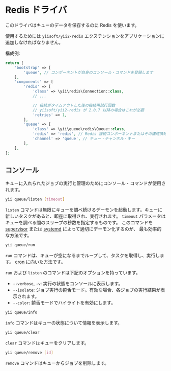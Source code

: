 Redis ドライバ
==============

このドライバはキューのデータを保存するのに Redis を使います。

使用するためには `yiisoft/yii2-redis` エクステンションをアプリケーションに追加しなければなりません。

構成例:

```php
return [
    'bootstrap' => [
        'queue', // コンポーネントが自身のコンソール・コマンドを登録します
    ],
    'components' => [
        'redis' => [
            'class' => \yii\redis\Connection::class,
            // ...

            // 接続がタイムアウトした後の接続再試行回数
            // yiisoft/yii2-redis が 2.0.7 以降の場合はこれが必要
            'retries' => 1,
        ],
        'queue' => [
            'class' => \yii\queue\redis\Queue::class,
            'redis' => 'redis', // Redis 接続コンポーネントまたはその構成情報
            'channel' => 'queue', // キュー・チャンネル・キー
        ],
    ],
];
```

コンソール
----------

キューに入れられたジョブの実行と管理のためにコンソール・コマンドが使用されます。

```sh
yii queue/listen [timeout]
```

`listen` コマンドは無限にキューを調べ続けるデーモンを起動します。キューに新しいタスクがあると、即座に取得され、実行されます。
`timeout` パラメータはキューを調べる間のスリープの秒数を指定するものです。
このコマンドを [supervisor](worker.md#supervisor) または [systemd](worker.md#systemd) によって適切にデーモン化するのが、
最も効率的な方法です。

```sh
yii queue/run
```

`run` コマンドは、キューが空になるまでループして、タスクを取得し、実行します。
[cron](worker.md#cron) に向いた方法です。

`run` および `listen` のコマンドは下記のオプションを持っています。

- `--verbose`, `-v`: 実行の状態をコンソールに表示します。
- `--isolate`: ジョブ実行の饒舌モード。有効な場合、各ジョブの実行結果が表示されます。
- `--color`: 饒舌モードでハイライトを有効にします。

```sh
yii queue/info
```

`info` コマンドはキューの状態について情報を表示します。

```sh
yii queue/clear
```

`clear` コマンドはキューをクリアします。

```sh
yii queue/remove [id]
```

`remove` コマンドはキューからジョブを削除します。
